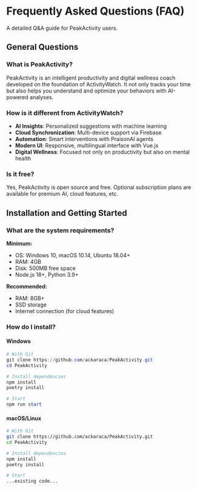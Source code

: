 # Frequently Asked Questions (FAQ)

A detailed Q&A guide for PeakActivity users.

## General Questions

### What is PeakActivity?
PeakActivity is an intelligent productivity and digital wellness coach developed on the foundation of ActivityWatch. It not only tracks your time but also helps you understand and optimize your behaviors with AI-powered analyses.

### How is it different from ActivityWatch?
- **AI Insights**: Personalized suggestions with machine learning
- **Cloud Synchronization**: Multi-device support via Firebase
- **Automation**: Smart interventions with PraisonAI agents
- **Modern UI**: Responsive, multilingual interface with Vue.js
- **Digital Wellness**: Focused not only on productivity but also on mental health

### Is it free?
Yes, PeakActivity is open source and free. Optional subscription plans are available for premium AI, cloud features, etc.

## Installation and Getting Started

### What are the system requirements?
**Minimum:**
- OS: Windows 10, macOS 10.14, Ubuntu 18.04+
- RAM: 4GB
- Disk: 500MB free space
- Node.js 18+, Python 3.9+

**Recommended:**
- RAM: 8GB+
- SSD storage
- Internet connection (for cloud features)

### How do I install?

#### Windows
```powershell
# With Git
git clone https://github.com/ackaraca/PeakActivity.git
cd PeakActivity

# Install dependencies
npm install
poetry install

# Start
npm run start
```

#### macOS/Linux
```bash
# With Git
git clone https://github.com/ackaraca/PeakActivity.git
cd PeakActivity

# Install dependencies
npm install
poetry install

# Start
...existing code...
```
